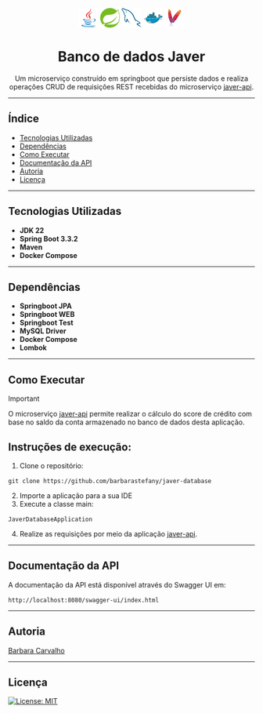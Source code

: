 <div align="center">
  <img src="https://raw.githubusercontent.com/devicons/devicon/master/icons/java/java-original.svg" alt="Java" width="40" height="40"/>
  <img src="https://raw.githubusercontent.com/devicons/devicon/master/icons/spring/spring-original.svg" alt="Spring" width="40" height="40"/>
  <img src="https://raw.githubusercontent.com/devicons/devicon/master/icons/mysql/mysql-original.svg" alt="MySQL" width="40" height="40"/>
  <img src="https://raw.githubusercontent.com/devicons/devicon/master/icons/docker/docker-original.svg" alt="Docker" width="40" height="40"/>
  <img src="https://raw.githubusercontent.com/devicons/devicon/master/icons/maven/maven-original.svg" alt="Maven" width="40" height="40"/>
  <br>
  <h1>Banco de dados Javer</h1>
  <p>Um microserviço construído em springboot que persiste dados e realiza operações CRUD de requisições REST recebidas do microserviço <a href="https://github.com/barbarastefany/javer-api">javer-api</a>.</p>
</div>

---
## Índice
- [Tecnologias Utilizadas](#tecnologias-utilizadas)
- [Dependências](#dependências)
- [Como Executar](#como-executar)
- [Documentação da API](#documentação-da-api)
- [Autoria](#autoria)
- [Licença](#licença)

---
## Tecnologias Utilizadas <a id="tecnologias-utilizadas"></a>
- **JDK 22**
- **Spring Boot 3.3.2**
- **Maven**
- **Docker Compose**

---
## Dependências <a id="dependências"></a>
- **Springboot JPA**
- **Springboot WEB**
- **Springboot Test**
- **MySQL Driver**
- **Docker Compose**
- **Lombok**
  
---
## Como Executar <a id="como-executar"></a>
> [!IMPORTANT] 
> O microserviço [javer-api](https://github.com/barbarastefany/javer-api) permite realizar o cálculo do score de crédito com base no saldo da conta armazenado no banco de dados desta aplicação.
## Instruções de execução:
1. Clone o repositório:
```
git clone https://github.com/barbarastefany/javer-database
```
2. Importe a aplicação para a sua IDE
3. Execute a classe main:
```
JaverDatabaseApplication
```
4. Realize as requisições por meio da aplicação [javer-api](https://github.com/barbarastefany/javer-api).

---
## Documentação da API
A documentação da API está disponível através do Swagger UI em:
```
http://localhost:8080/swagger-ui/index.html
```
---
## Autoria
[Barbara Carvalho](https://github.com/barbarastefany)

---
## Licença
[![License: MIT](https://img.shields.io/badge/License-MIT-yellow.svg)](https://opensource.org/licenses/MIT)
